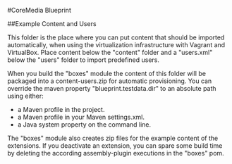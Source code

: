 #CoreMedia Blueprint

##Example Content and Users

This folder is the place where you can put content that should be imported automatically, when using the virtualization
infrastructure with Vagrant and VirtualBox. Place content below the "content" folder and a "users.xml" below the "users"
folder to import predefined users.

When you build the "boxes" module the content of this folder will be packaged into a content-users.zip for automatic
provisioning. You can override the maven property "blueprint.testdata.dir" to an absolute path using either:

* a Maven profile in the project.
* a Maven profile in your Maven settings.xml.
* a Java system property on the command line.

The "boxes" module also creates zip files for the example content of the extensions.  If you deactivate an extension,
you can spare some build time by deleting the according assembly-plugin executions in the "boxes" pom.
